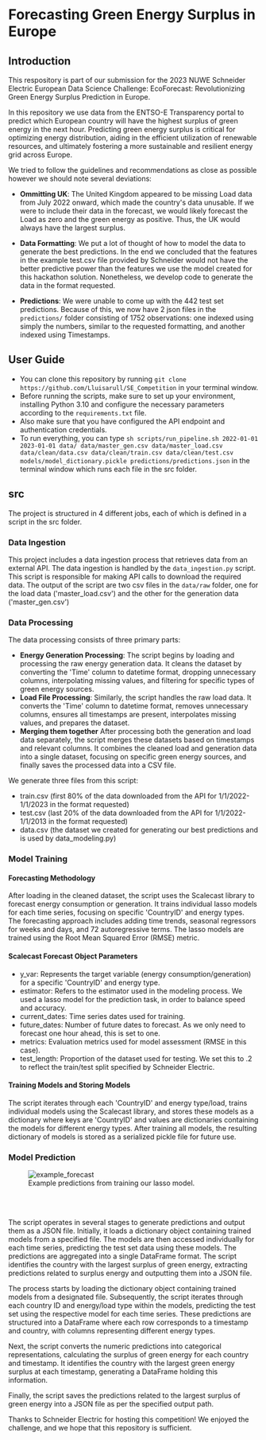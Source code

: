 # Forecasting Green Energy Surplus in Europe

## Introduction
This respository is part of our submission for the 2023 NUWE Schneider Electric European Data Science Challenge: EcoForecast: Revolutionizing Green Energy Surplus Prediction in Europe.

In this repository we use data from the ENTSO-E Transparency portal to predict which European country will have the highest surplus of green energy in the next hour. Predicting green energy surplus is critical for optimizing energy distribution, aiding in the efficient utilization of renewable resources, and ultimately fostering a more sustainable and resilient energy grid across Europe.

We tried to follow the guidelines and recommendations as close as possible however we should note several deviations:

- **Ommitting UK**: The United Kingdom appeared to be missing Load data from July 2022 onward, which made the country's data unusable. If we were to include their data in the forecast, we would likely forecast the Load as zero and the green energy as positive. Thus, the UK would always have the largest surplus.

- **Data Formatting**: We put a lot of thought of how to model the data to generate the best predictions. In the end we concluded that the features in the example test.csv file provided by Schneider would not have the better predictive power than the features we use the model created for this hackathon solution. Nonetheless, we develop code to generate the data in the format requested. 

- **Predictions**: We were unable to come up with the 442 test set predictions. Because of this, we now have 2 json files in the `predictions/` folder consisting of 1752 observations: one indexed using simply the numbers, similar to the requested formatting, and another indexed using Timestamps. 


## User Guide

- You can clone this repository by running `git clone https://github.com/Lluisarull/SE_Competition` in your terminal window.
- Before running the scripts, make sure to set up your environment, installing Python 3.10 and configure the necessary parameters according to the `requirements.txt` file.
- Also make sure that you have configured the API endpoint and authentication credentials.
- To run everything, you can type `sh scripts/run_pipeline.sh 2022-01-01 2023-01-01 data/ data/master_gen.csv data/master_load.csv data/clean/data.csv data/clean/train.csv data/clean/test.csv models/model_dictionary.pickle predictions/predictions.json` in the terminal window which runs each file in the src folder.

## src
The project is structured in 4 different jobs, each of which is defined in a script in the src folder.

### Data Ingestion

This project includes a data ingestion process that retrieves data from an external API.
The data ingestion is handled by the `data_ingestion.py` script. This script is responsible for making API calls to download the required data. The output of the script are two csv files in the `data/raw` folder, one for the load data ('master_load.csv') and the other for the generation data ('master_gen.csv')


### Data Processing
The data processing consists of three primary parts:
 - **Energy Generation Processing**: The script begins by loading and processing the raw energy generation data. It cleans the dataset by converting the 'Time' column to datetime format, dropping unnecessary columns, interpolating missing values, and filtering for specific types of green energy sources.
- **Load File Processing**: Similarly, the script handles the raw load data. It converts the 'Time' column to datetime format, removes unnecessary columns, ensures all timestamps are present, interpolates missing values, and prepares the dataset.
- **Merging them together** After processing both the generation and load data separately, the script merges these datasets based on timestamps and relevant columns. It combines the cleaned load and generation data into a single dataset, focusing on specific green energy sources, and finally saves the processed data into a CSV file.

We generate three files from this script: 
- train.csv (first 80% of the data downloaded from the API for 1/1/2022-1/1/2023 in the format requested)
- test.csv (last 20% of the data downloaded from the API for 1/1/2022-1/1/2013 in the format requested)
- data.csv (the dataset we created for generating our best predictions and is used by data_modeling.py)

### Model Training

#### Forecasting Methodology

After loading in the cleaned dataset, the script uses the Scalecast library to forecast energy consumption or generation. It trains individual lasso models for each time series, focusing on specific 'CountryID' and energy types. The forecasting approach includes adding time trends, seasonal regressors for weeks and days, and 72 autoregressive terms. The lasso models are trained using the Root Mean Squared Error (RMSE) metric.

#### Scalecast Forecast Object Parameters
- y_var: Represents the target variable (energy consumption/generation) for a specific 'CountryID' and energy type.
- estimator: Refers to the estimator used in the modeling process. We used a lasso model for the prediction task, in order to balance speed and accuracy.
- current_dates: Time series dates used for training.
- future_dates: Number of future dates to forecast. As we only need to forecast one hour ahead, this is set to one.
- metrics: Evaluation metrics used for model assessment (RMSE in this case).
- test_length: Proportion of the dataset used for testing. We set this to .2 to reflect the train/test split specified by Schneider Electric.

#### Training Models and Storing Models

The script iterates through each 'CountryID' and energy type/load, trains individual models using the Scalecast library, and stores these models as a dictionary where keys are 'CountryID' and values are dictionaries containing the models for different energy types. After training all models, the resulting dictionary of models is stored as a serialized pickle file for future use.

### Model Prediction

<figure>
  <img src="https://github.com/Lluisarull/SE_Competition/assets/28493210/dcccbc6a-87e4-4924-b625-4823b0bfe8dd](https://github.com/Lluisarull/SE_Competition/assets/28493210/abe7b879-1935-4673-9228-2a56f0d08d65" alt="example_forecast">
  <figcaption>Example predictions from training our lasso model.</figcaption>
</figure>
<br />
<br />

The script operates in several stages to generate predictions and output them as a JSON file. Initially, it loads a dictionary object containing trained models from a specified file. The models are then accessed individually for each time series, predicting the test set data using these models. The predictions are aggregated into a single DataFrame format. The script identifies the country with the largest surplus of green energy, extracting predictions related to surplus energy and outputting them into a JSON file.

The process starts by loading the dictionary object containing trained models from a designated file. Subsequently, the script iterates through each country ID and energy/load type within the models, predicting the test set using the respective model for each time series. These predictions are structured into a DataFrame where each row corresponds to a timestamp and country, with columns representing different energy types.

Next, the script converts the numeric predictions into categorical representations, calculating the surplus of green energy for each country and timestamp. It identifies the country with the largest green energy surplus at each timestamp, generating a DataFrame holding this information.

Finally, the script saves the predictions related to the largest surplus of green energy into a JSON file as per the specified output path.

Thanks to Schneider Electric for hosting this competition! We enjoyed the challenge, and we hope that this repository is sufficient.
